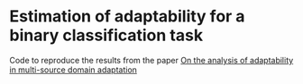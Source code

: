 # Estimation of adaptability for a binary classification task

Code to reproduce the results from the paper  <a href="https://link.springer.com/epdf/10.1007/s10994-019-05823-0?author_access_token=s2TxqsHbPykOY36vqxB_sve4RwlQNchNByi7wbcMAY53Pblm-bzQw9b_fi-DQMBWMcalLKtXCTfDVac0T5axuJ7tlYUY6JOyJCc2-yNrkrNEcuavlt-B5QMuVkFGx0lIZSjpQtm-5KmuXW4s60qong%3D%3D">On the analysis of adaptability in multi-source domain adaptation</a> 
